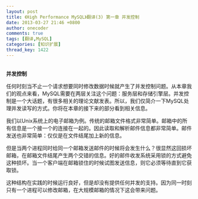 ```yaml
---
layout: post
title: 《High Performance MySQL》翻译(3) 第一章 并发控制
date: 2013-03-27 21:46 +0800
author: onecoder
comments: true
tags: [翻译,MySQL]
categories: [知识扩展]
thread_key: 1422
---
```

<p>
	<br />
	<strong>并发控制</strong></p>
<p>
	任何时刻当不止一个请求想要同时修改数据时候就产生了并发控制问题。从本章我们的观点来看，MySQL需要在两层关注这个问题：服务层和存储引擎层。并发控制是一个大话题，有很多相关的理论文献发表。所以，我们仅简介一下MySQL处理并发读写的方式。你将在本章的接下来的部分看到相关信息。</p>
<p>
	我们以Unix系统上的电子邮箱为例。传统的邮箱文件格式非常简单。邮箱中的所有信息是一个接一个的连接在一起的。因此读取和解析邮件信息都非常简单。邮件发送也非常简单：仅仅是在文件结尾加上新的信息。</p>
<p>
	但是当两个进程同时给同一个邮箱发送邮件的时候将会发生什么？很显然这回损坏邮箱，在邮箱文件结尾产生两个交错的信息。好的邮件收发系统采用锁的方式避免这种损坏。当一个客户端在邮箱锁住的时候试图发送信息，则它必须等待直到它获取锁。</p>
<p>
	这种结构在实践的时候运行良好，但是却没有提供任何并发的支持。因为同一时刻只有一个进程可以修改邮箱，在大规模邮箱的情况下这会带来问题。</p>

